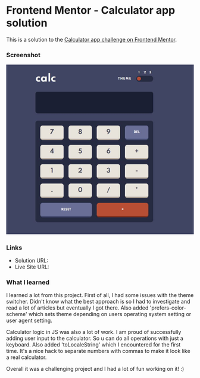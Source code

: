 # Frontend Mentor - Calculator app solution

This is a solution to the [Calculator app challenge on Frontend Mentor](https://www.frontendmentor.io/challenges/calculator-app-9lteq5N29).

### Screenshot

![calculator screenshot](./images/screenshot.JPG)

### Links

- Solution URL:
- Live Site URL:

### What I learned

I learned a lot from this project.
First of all, I had some issues with the theme switcher. Didn't know what the best approach is so I had to investigate and read a lot of articles but eventually I got there.
Also added 'prefers-color-scheme' which sets theme depending on users operating system setting or user agent setting.

Calculator logic in JS was also a lot of work.
I am proud of successfully adding user input to the calculator.
So u can do all operations with just a keyboard.
Also added 'toLocaleString' which I encountered for the first time. It's a nice hack to separate numbers with commas to make it look like a real calculator.

Overall it was a challenging project and I had a lot of fun working on it! :)
